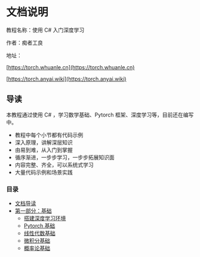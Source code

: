 # 文档说明

教程名称：使用 C# 入门深度学习

作者：痴者工良

地址：

[https://torch.whuanle.cn](https://torch.whuanle.cn)

[https://torch.anyai.wiki](https://torch.anyai.wiki)



## 导读

本教程通过使用 C# ，学习数学基础、Pytorch 框架、深度学习等，目前还在编写中。

- 教程中每个小节都有代码示例
- 深入原理，讲解深层知识
- 由易到难，从入门到掌握
- 循序渐进，一步步学习，一步步拓展知识面
- 内容完整、齐全，可以系统式学习
- 大量代码示例和场景实践



### 目录

* [文档导读](README.md)
* [第一部分：基础](#)
  * [搭建深度学习环境](./01.base/01.env.md)
  * [Pytorch 基础](./01.base/02.base.md)
  * [线性代数基础](./01.base/03.linear.md)
  * [微积分基础](./01.base/04.higher.md)
  * [概率论基础](./01.base/05.odds.md)

